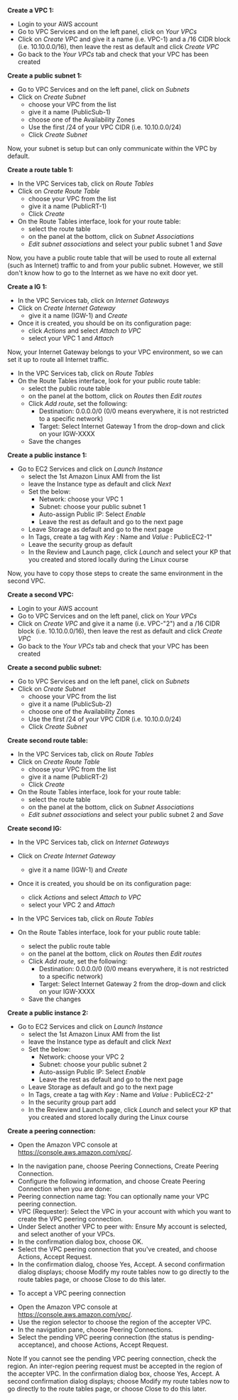**Create a VPC 1:**
- Login to your AWS account
- Go to VPC Services and on the left panel, click on *Your VPCs*
- Click on *Create VPC* and give it a name (i.e. VPC-1) and a /16 CIDR block (i.e. 10.10.0.0/16), then leave the rest as default and click *Create VPC*
- Go back to the *Your VPCs* tab and check that your VPC has been created

**Create a public subnet 1:**

- Go to VPC Services and on the left panel, click on *Subnets*
- Click on *Create Subnet*
    + choose your VPC from the list
    + give it a name (PublicSub-1)
    + choose one of the Availability Zones
    + Use the first /24 of your VPC CIDR (i.e. 10.10.0.0/24)
    + Click *Create Subnet*

Now, your subnet is setup but can only communicate within the VPC by default.

**Create a route table 1:**

- In the VPC Services tab, click on *Route Tables*
- Click on *Create Route Table*
    + choose your VPC from the list
    + give it a name (PublicRT-1)
    + Click *Create*
- On the Route Tables interface, look for your route table:
    + select the route table
    + on the panel at the bottom, click on *Subnet Associations*
    + *Edit subnet associations* and select your public subnet 1 and *Save*

Now, you have a public route table that will be used to route all external (such as Internet) traffic to and from your public subnet. However, we still don't know how to go to the Internet as we have no exit door yet.

**Create a IG 1:**

- In the VPC Services tab, click on *Internet Gateways*
- Click on *Create Internet Gateway*
    + give it a name (IGW-1) and *Create*
- Once it is created, you should be on its configuration page:
    + click *Actions* and select *Attach to VPC*
    + select your VPC 1 and *Attach*

Now, your Internet Gateway belongs to your VPC environment, so we can set it up to route all Internet traffic.

- In the VPC Services tab, click on *Route Tables*
- On the Route Tables interface, look for your public route table:
    + select the public route table
    + on the panel at the bottom, click on *Routes* then *Edit routes*
    + Click *Add route*, set the following:
        * Destination: 0.0.0.0/0   (0/0 means everywhere, it is not restricted to a specific network)
        * Target: Select Internet Gateway 1 from the drop-down and click on your IGW-XXXX
    + Save the changes

**Create a public instance 1:**

- Go to EC2 Services and click on *Launch Instance*
    + select the 1st Amazon Linux AMI from the list
    + leave the Instance type as default and click *Next*
    + Set the below:
        * Network: choose your VPC 1
        * Subnet: choose your public subnet 1
        * Auto-assign Public IP: Select *Enable*
        * Leave the rest as default and go to the next page
    + Leave Storage as default and go to the next page
    + In Tags, create a tag with *Key* : Name and *Value* : PublicEC2-1"
    + Leave the security group as default
    + In the Review and Launch page, click *Launch* and select your KP that you created and stored locally during the Linux course



Now, you have to copy those steps to create the same environment in the second VPC.



**Create a second VPC:**
- Login to your AWS account
- Go to VPC Services and on the left panel, click on *Your VPCs*
- Click on *Create VPC* and give it a name (i.e. VPC-"2") and a /16 CIDR block (i.e. 10.10.0.0/16), then leave the rest as default and click *Create VPC*
- Go back to the *Your VPCs* tab and check that your VPC has been created

**Create a second public subnet:**

- Go to VPC Services and on the left panel, click on *Subnets*
- Click on *Create Subnet*
    + choose your VPC from the list
    + give it a name (PublicSub-2)
    + choose one of the Availability Zones
    + Use the first /24 of your VPC CIDR (i.e. 10.10.0.0/24)
    + Click *Create Subnet*

**Create second route table:**

- In the VPC Services tab, click on *Route Tables*
- Click on *Create Route Table*
    + choose your VPC from the list
    + give it a name (PublicRT-2)
    + Click *Create*
- On the Route Tables interface, look for your route table:
    + select the route table
    + on the panel at the bottom, click on *Subnet Associations*
    + *Edit subnet associations* and select your public subnet 2 and *Save*

**Create second IG:**

- In the VPC Services tab, click on *Internet Gateways*
- Click on *Create Internet Gateway*
    + give it a name (IGW-1) and *Create*
- Once it is created, you should be on its configuration page:
    + click *Actions* and select *Attach to VPC*
    + select your VPC 2 and *Attach*


- In the VPC Services tab, click on *Route Tables*
- On the Route Tables interface, look for your public route table:
    + select the public route table
    + on the panel at the bottom, click on *Routes* then *Edit routes*
    + Click *Add route*, set the following:
        * Destination: 0.0.0.0/0   (0/0 means everywhere, it is not restricted to a specific network)
        * Target: Select Internet Gateway 2 from the drop-down and click on your IGW-XXXX
    + Save the changes

**Create a public instance 2:**

- Go to EC2 Services and click on *Launch Instance*
    + select the 1st Amazon Linux AMI from the list
    + leave the Instance type as default and click *Next*
    + Set the below:
        * Network: choose your VPC 2
        * Subnet: choose your public subnet 2
        * Auto-assign Public IP: Select *Enable*
        * Leave the rest as default and go to the next page
    + Leave Storage as default and go to the next page
    + In Tags, create a tag with *Key* : Name and *Value* : PublicEC2-2"
    + In the security group part add
    + In the Review and Launch page, click *Launch* and select your KP that you created and stored locally during the Linux course

**Create a peering connection:**

- Open the Amazon VPC console at https://console.aws.amazon.com/vpc/.
 + In the navigation pane, choose Peering Connections, Create Peering Connection.
 + Configure the following information, and choose Create Peering Connection when you are done:
 + Peering connection name tag: You can optionally name your VPC peering connection.
 + VPC (Requester): Select the VPC in your account with which you want to create the VPC peering connection.
 + Under Select another VPC to peer with: Ensure My account is selected, and select another of your VPCs.
 + In the confirmation dialog box, choose OK.
 + Select the VPC peering connection that you've created, and choose Actions, Accept Request.
 + In the confirmation dialog, choose Yes, Accept. A second confirmation dialog displays; choose Modify my route tables now to go directly to the route tables page, or choose Close to do this later.

- To accept a VPC peering connection
+ Open the Amazon VPC console at https://console.aws.amazon.com/vpc/.
+ Use the region selector to choose the region of the accepter VPC.
+ In the navigation pane, choose Peering Connections.
+ Select the pending VPC peering connection (the status is pending-acceptance), and choose Actions, Accept Request.

Note
If you cannot see the pending VPC peering connection, check the region. An inter-region peering request must be accepted in the region of the accepter VPC.
In the confirmation dialog box, choose Yes, Accept. A second confirmation dialog displays; choose Modify my route tables now to go directly to the route tables page, or choose Close to do this later.